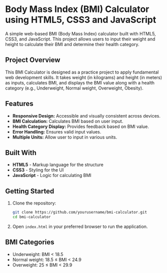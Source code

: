 # Body Mass Index (BMI) Calculator using HTML5, CSS3 and JavaScript

A simple web-based BMI (Body Mass Index) calculator built with HTML5, CSS3, and JavaScript. This project allows users to input their weight and height to calculate their BMI and determine their health category.

## Project Overview

This BMI Calculator is designed as a practice project to apply fundamental web development skills. It takes weight (in kilograms) and height (in meters) as inputs, calculates BMI, and displays the BMI value along with a health category (e.g., Underweight, Normal weight, Overweight, Obesity).

## Features

- **Responsive Design:** Accessible and visually consistent across devices.
- **BMI Calculation:** Calculates BMI based on user input.
- **Health Category Display:** Provides feedback based on BMI value.
- **Error Handling:** Ensures valid input values.
- **Multiple Units:** Allow user to input in various units.

## Built With

- **HTML5** - Markup language for the structure
- **CSS3** - Styling for the UI
- **JavaScript** - Logic for calculating BMI

## Getting Started

1. Clone the repository:
   ```bash
   git clone https://github.com/yourusername/bmi-calculator.git
   cd bmi-calculator
2. Open `index.html` in your preferred browser to run the application.

## BMI Categories

- Underweight: BMI < 18.5
- Normal weight: 18.5 ≤ BMI < 24.9
- Overweight: 25 ≤ BMI < 29.9

